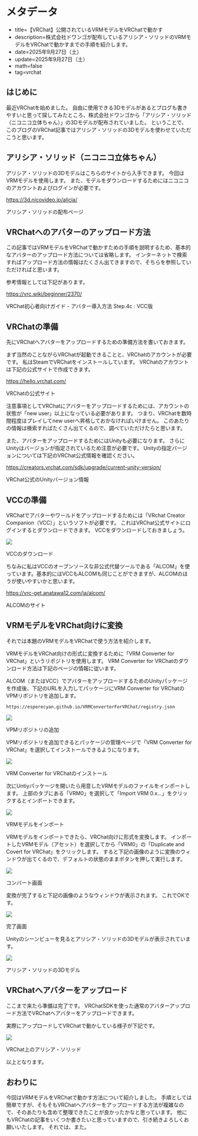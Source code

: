 # メタデータ
- title=【VRChat】公開されているVRMモデルをVRChatで動かす
- description=株式会社ドワンゴが配布しているアリシア・ソリッドのVRMモデルをVRChatで動かすまでの手順を紹介します。
- date=2025年9月27日（土）
- update=2025年9月27日（土）
- math=false
- tag=vrchat

## はじめに

最近VRChatを始めました。
自由に使用できる3Dモデルがあるとブログも書きやすいと思って探してみたところ、株式会社ドワンゴから「アリシア・ソリッド（ニコニコ立体ちゃん）」の3Dモデルが配布されていました。
ということで、このブログのVRChat記事ではアリシア・ソリッドの3Dモデルを使わせていただこうと思います。

## アリシア・ソリッド（ニコニコ立体ちゃん）

アリシア・ソリッドの3Dモデルはこちらのサイトから入手できます。
今回はVRMモデルを使用します。
また、モデルをダウンロードするためにはニコニコのアカウントおよびログインが必要です。

https://3d.nicovideo.jp/alicia/

アリシア・ソリッドの配布ページ

## VRChatへのアバターのアップロード方法

この記事ではVRMモデルをVRChatで動かすための手順を説明するため、基本的なアバターのアップロード方法については省略します。
インターネットで検索すればアップロード方法の情報はたくさん出てきますので、そちらを参照していただければと思います。

参考情報としては下記があります。

https://vrc.wiki/beginner/2370/

VRChat初心者向けガイド - アバター導入方法 Step.4c : VCC版

## VRChatの準備

先にVRChatへアバターをアップロードするための準備方法を書いておきます。

まず当然のことながらVRChatが起動できることと、VRChatのアカウントが必要です。
私はSteamでVRChatをインストールしています。
VRChatのアカウントは下記の公式サイトで作成できます。

https://hello.vrchat.com/

VRChatの公式サイト

注意事項としてVRChatにアバターをアップロードするためには、アカウントの状態が「new user」以上になっている必要があります。
つまり、VRChatを数時間程度はプレイしてnew userへ昇格しておかなければいけません。
このあたりの情報は検索すればたくさん出てくるので、調べていただけたらと思います。

また、アバターをアップロードするためにはUnityも必要になります。
さらにUnityはバージョンが指定されているため注意が必要です。
Unityの指定バージョンについては下記のVRChat公式情報を確認ください。

https://creators.vrchat.com/sdk/upgrade/current-unity-version/

VRChat公式のUnityバージョン情報

## VCCの準備

VRChatでアバターやワールドをアップロードするためには「VRchat Creator Companion（VCC）」というソフトが必要です。
これはVRChat公式サイトにログインするとダウンロードできます。
VCCをダウンロードしておきましょう。

![](../../images/2025/20250927_01.png)

VCCのダウンロード

ちなみに私はVCCのオープンソースな非公式代替ツールである「ALCOM」を使っています。基本的にはVCCもALCOMも同じことができますが、ALCOMのほうが使いやすいかと思います。

https://vrc-get.anatawa12.com/ja/alcom/

ALCOMのサイト

## VRMモデルをVRChat向けに変換

それでは本題のVRMモデルをVRChatで使う方法を紹介します。

VRMモデルをVRChat向けの形式に変換するために「VRM Converter for VRChat」というリポジトリを使用します。
VRM Converter for VRChatのダウンロード方法は下記のページの情報に従います。

ALCOM（またはVCC）でアバターをアップロードするためのUnityパッケージを作成後、下記のURLを入力してパッケージにVRM Converter for VRChatのVPMリポジトリを追加します。

```
https://esperecyan.github.io/VRMConverterForVRChat/registry.json
```

![](../../images/2025/20250927_02.png)

VPMリポジトリの追加

VPMリポジトリを追加できるとパッケージの管理ページで「VRM Converter for VRChat」を選択してインストールできるようになります。

![](../../images/2025/20250927_03.png)

VRM Converter for VRChatのインストール

次にUntiyパッケージを開いたら用意したVRMモデルのファイルをインポートします。
上部のタブにある「VRM0」を選択して「Import VRM 0.x...」をクリックするとインポートできます。

![](../../images/2025/20250927_04.png)

VRMモデルをインポート

VRMモデルをインポートできたら、VRChat向けに形式を変換します。
インポートしたVRMモデル（アセット）を選択してから「VRM0」の「Duplicate and Covert for VRChat」をクリックします。
すると下記の画像のように変換のウィンドウが出てくるので、デフォルトの状態のままボタンを押して実行します。

![](../../images/2025/20250927_05.png)

コンバート画面

変換が完了すると下記の画像のようなウィンドウが表示されます。
これでOKです。

![](../../images/2025/20250927_06.png)

完了画面

Unityのシーンビューを見るとアリシア・ソリッドの3Dモデルが表示されています。

![](../../images/2025/20250927_07.png)

アリシア・ソリッドの3Dモデル

## VRChatへアバターをアップロード

ここまで来たら準備は完了です。
VRChatSDKを使った通常のアバターアップロード方法でVRChatへアバターをアップロードできます。

実際にアップロードしてVRChatで動かしている様子が下記です。

![](../../images/2025/20250927_08.png)

VRChat上のアリシア・ソリッド

以上となります。

## おわりに

今回はVRMモデルをVRChatで動かす方法について紹介しました。
手順としては簡単ですが、そもそもVRChatへアバターをアップロードする方法が複雑なので、そのあたりも含めて整理できたことが良かったかなと思っています。
他にもVRChatの記事をいくつか書きたいと思っていますので、引き続きよろしくお願いいたします。
それでは、また。